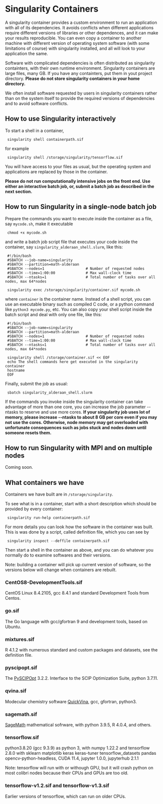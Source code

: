 # Singularity Containers

A singularity container provides a custom environment to run an application with all of its dependencies. It avoids conflicts when different applications require different versions of libraries or other dependences, and it can make your results reproducible. You can even copy a container to another machine with different version of operating system software (with some limitations of course) with singularity installed, and all will look to your application the same. 

Software with complicated dependencies is often distributed as singularity containters, with their own runtime environment. Singularity containers are large files, many GB. If you have any containters, put them in yout project directory. **Please do not store singularity containers in your home directory.**

We often install software requested by users in singularity containers rather than on the system itself to provide the required versions of dependencies and to avoid software conflicts.

## How to use Singularity interactively

To start a shell in a container,

     singularity shell containerpath.sif

for example

     singularity shell /storage/singularity/tensorflow.sif
     
You will have access to your files as usual, but the operating system and applications are replaced by those in the container.

**Please do not run computationally intensive jobs on the front end. Use either an interactive batch job, or, submit a batch job as described in the next section.**

## How to run Singularity in a single-node batch job

Prepare the commands you want to execute inside the container as a file, say `mycode.sh`, make it executable
     
     chmod +x mycode.sh
     
and write a batch job script file that executes your code inside the container,
say `singularity_alderaan_shell.slurm`, like this:

     #!/bin/bash
     #SBATCH --job-name=singularity
     #SBATCH --partition=math-alderaan
     #SBATCH --nodes=1                   # Number of requested nodes
     #SBATCH --time=1:00:00              # Max wall-clock time
     #SBATCH --ntasks=1                  # Total number of tasks over all nodes, max 64*nodes

     singularity exec /storage/singularity/container.sif mycode.sh
     
where `container` is the container name. Instead of a shell script, you can use an executable binary such as compiled C code, or a python command like `python3 mycode.py`, etc. You can also copy your shell script inside the batch script and deal with only one file, like this:

     #!/bin/bash
     #SBATCH --job-name=singularity
     #SBATCH --partition=math-alderaan
     #SBATCH --nodes=1                   # Number of requested nodes
     #SBATCH --time=1:00:00              # Max wall-clock time
     #SBATCH --ntasks=1                  # Total number of tasks over all nodes, max 64*nodes

     singularity shell /storage/container.sif << EOF
     echo The shell commands here get executed in the singularity container
     hostname
     EOF
     
Finally, submit the job as usual: 

     sbatch singularity_alderaan_shell.slurm


If the commands you invoke inside the singularity container can take advantage of
more than one core, you can increase the job parameter --ntasks to reserve and use 
more cores. **If your singularity job uses lot of memory, please increase --ntasks to 
about 8 GB per core even if you may not use the cores. Otherwise, node memory may get
overloaded with unfortunate consequences such as jobs stuck and 
nodes down until someone resets them.**

## How to run Singularity with MPI and on multiple nodes

Coming soon.
                                                                                                                          
## What containers we have

Containers we have built are in `/storage/singularity`.

To see what is in a container, start with a short description which should be provided by every container:

     singularity run-help containerpath.sif
      
For more details you can look how the software in the container was built. This is was done by a script, called definition file, which you can see by

     singularity inspect --deffile containerpath.sif

Then start a shell in the container as above, and you can do whatever you normally do to examine softwares and their versions.

Note: building a container will pick up current version of software, so the versions below will change when containers are rebuilt.

### CentOS8-DevelopmentTools.sif

CentOS Linux 8.4.2105, gcc 8.4.1 and standard Development Tools from Centos.

### go.sif

The Go language with gcc/gfortran 9 and development tools, based on Ubuntu.

### mixtures.sif

R 4.1.2 with numerous standard and custom packages and datasets, see the definition file.

### pyscipopt.sif

The [PySCIPOpt](https://pypi.org/project/PySCIPOpt) 3.2.2. Interface to the SCIP Optimization Suite, python 3.7.11.

### qvina.sif

Modecular chemistry software [QuickVina](https://github.com/QVina/qvina), gcc, gfortran, python3.

### sagemath.sif

[SageMath](https://www.sagemath.org) mathematical sofrware, with python 3.9.5, R 4.0.4, and others.

### tensorflow.sif

python3.8.20 (gcc 9.3.9) as python 3, with numpy 1.22.2 and tensorflow 2.8.0 with sklearn matplotlib keras keras-tuner tensorflow_datasets pandas opencv-python-headless,
CUDA 11.4, jupyter 1.0.0, jupyterhub 2.1.1

Note: tensorflow will run with or withough GPU, but it will crash python on most colibri nodes because their CPUs and GPUs are too old.

### tensorflow-v1.2.sif and tensorflow-v1.3.sif

Earlier versions of tensorflow, which can run on older CPUs.






